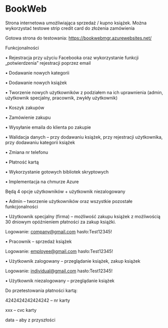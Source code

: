 # BookWeb
Strona internetowa umożliwiająca sprzedaż / kupno książek. Można wykorzystać testowe strip credit card do złożenia zamówienia

Gotowa strona do testowania: https://bookwebmgr.azurewebsites.net/

Funkcjonalności

•	Rejestracja przy użyciu Facebooka oraz wykorzystanie funkcji „potwierdzenia” rejestracji poprzez email 

•	Dodawanie nowych kategorii

•	Dodawanie nowych książek

•	Tworzenie nowych użytkowników z podziałem na ich uprawnienia (admin, użytkownik specjalny, pracownik, zwykły użytkownik)

•	Koszyk zakupów

•	Zamówienie zakupu

•	Wysyłanie emaila do klienta po zakupie

•	Walidacja danych – przy dodawaniu książek, przy rejestracji użytkownika, przy dodawaniu kategorii książek 

•	Zmiana nr telefonu

•	Płatność kartą

•	Wykorzystanie gotowych bibliotek skryptowych 

•	Implementacja na chmurze Azure

Będą 4 opcje użytkowników + użytkownik niezalogowany

•	Admin – tworzenie użytkowników oraz wszystkie pozostałe funkcjonalności

•	Użytkownik specjalny (firma) – możliwość zakupu książek z możliwością 30 dniowym opóźnieniem płatności za zakup książki.

Logowanie: company@gmail.com hasło:Test12345!

•	Pracownik – sprzedaż książek

Logowanie: employee@gmail.com hasło:Test12345!

•	Użytkownik zalogowany – przeglądanie książek, zakup książek

Logowanie: individual@gmail.com hasło:Test12345!

•	Użytkownik niezalogowany – przeglądanie książek

Do przetestowania płatności kartą:  

4242424242424242 – nr karty

xxx – cvc karty

data – aby z przyszłości


